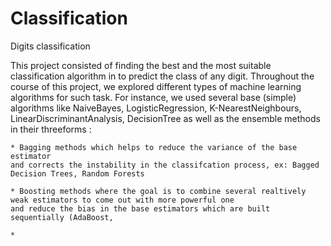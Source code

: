 # Classification
Digits classification

This project consisted of finding the best and the most suitable classification algorithm in to predict the class of any digit. Throughout the course of this project, 
we explored different types of machine learning algorithms for such task. For instance, we used several base (simple) algorithms like NaiveBayes, LogisticRegression,
K-NearestNeighbours, LinearDiscriminantAnalysis, DecisionTree as well as the ensemble methods in their threeforms :
    
    * Bagging methods which helps to reduce the variance of the base estimator 
    and corrects the instability in the classifcation process, ex: Bagged Decision Trees, Random Forests 
    
    * Boosting methods where the goal is to combine several realtively weak estimators to come out with more powerful one 
    and reduce the bias in the base estimators which are built sequentially (AdaBoost,  
    
    *

